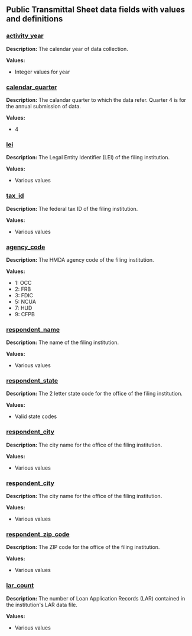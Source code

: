 ## Public Transmittal Sheet data fields with values and definitions

### [activity\_year](#activity_year)
**Description:** The calendar year of data collection.

**Values:**
- Integer values for year

### [calendar\_quarter](#calendar_quarter)
**Description:** The calandar quarter to which the data refer. Quarter 4 is for the annual submission of data.

**Values:**
- 4

### [lei](#lei)
**Description:** The Legal Entity Identifier (LEI) of the filing institution.

**Values:**
- Various values

### [tax\_id](#tax_id)
**Description:** The federal tax ID of the filing institution.

**Values:**
- Various values

### [agency\_code](#agency_code)
**Description:** The HMDA agency code of the filing institution.

**Values:**
- 1: OCC
- 2: FRB
- 3: FDIC
- 5: NCUA
- 7: HUD
- 9: CFPB

### [respondent\_name](#respondent_name)
**Description:** The name of the filing institution.

**Values:**
- Various values

### [respondent\_state](#respondent_state)
**Description:** The 2 letter state code for the office of the filing institution.

**Values:**
- Valid state codes

### [respondent\_city](#respondent_city)
**Description:** The city name for the office of the filing institution.

**Values:**
- Various values

### [respondent\_city](#respondent_city)
**Description:** The city name for the office of the filing institution.

**Values:**
- Various values

### [respondent\_zip\_code](#respondent_zip_code)
**Description:** The ZIP code for the office of the filing institution.

**Values:**
- Various values

### [lar\_count](#lar_count)
**Description:** The number of Loan Application Records (LAR) contained in the institution's LAR data file.

**Values:**
- Various values
